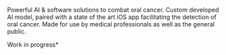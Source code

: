 Powerful AI & software solutions to combat oral cancer. Custom developed AI model, paired with a state of the art iOS app facilitating the detection of oral cancer. Made for use by medical professionals as well as the general public.

Work in progress*
